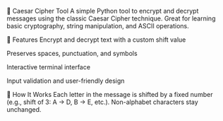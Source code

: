 🔐 Caesar Cipher Tool
A simple Python tool to encrypt and decrypt messages using the classic Caesar Cipher technique. Great for learning basic cryptography, string manipulation, and ASCII operations.

🚀 Features
Encrypt and decrypt text with a custom shift value

Preserves spaces, punctuation, and symbols

Interactive terminal interface

Input validation and user-friendly design

🧠 How It Works
Each letter in the message is shifted by a fixed number (e.g., shift of 3: A → D, B → E, etc.). Non-alphabet characters stay unchanged.
